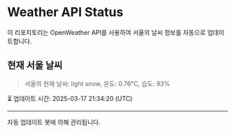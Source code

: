 
# Weather API Status

이 리포지토리는 OpenWeather API를 사용하여 서울의 날씨 정보를 자동으로 업데이트합니다.

## 현재 서울 날씨
> 서울의 현재 날씨: light snow, 온도: 0.76°C, 습도: 93%

⏳ 업데이트 시간: 2025-03-17 21:34:20 (UTC)

---
자동 업데이트 봇에 의해 관리됩니다.
